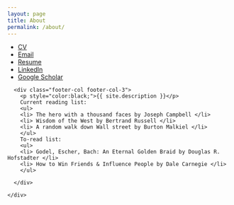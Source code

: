 ```yaml
---
layout: page
title: About
permalink: /about/
---
```

  <div class="wrapper">
    <div class="footer-col-wrapper">
      <div class="footer-col footer-col-2">
        <ul class="social-media-list"> 
        <li><a href='https://rawgit.com/nosarthur/CV_resume/master/DongZHOU_CV.pdf'>CV</a> </li>
        <li><a href="mailto:{{ site.email }}">Email</a></li>
        <li><a href='https://rawgit.com/nosarthur/CV_resume/master/DongZHOU_resume.pdf'>Resume</a> </li>
        <li><a href="https://www.linkedin.com/in/dong-zhou-84252914">LinkedIn</a></li>
        <li> <a href="http://scholar.google.com/citations?hl=en&user=9RcAQTUAAAAJ">Google Scholar</a></li>
        </ul>
      </div>

      <div class="footer-col footer-col-3">
        <p style="color:black;">{{ site.description }}</p>
        Current reading list:
        <ul>
        <li> The hero with a thousand faces by Joseph Campbell </li>
        <li> Wisdom of the West by Bertrand Russell </li>
        <li> A random walk down Wall street by Burton Malkiel </li>
        </ul>
        To-read list:
        <ul>
        <li> Godel, Escher, Bach: An Eternal Golden Braid by Douglas R. Hofstadter </li>
        <li> How to Win Friends & Influence People by Dale Carnegie </li>
        </ul>

      </div>

    </div>
  </div>


